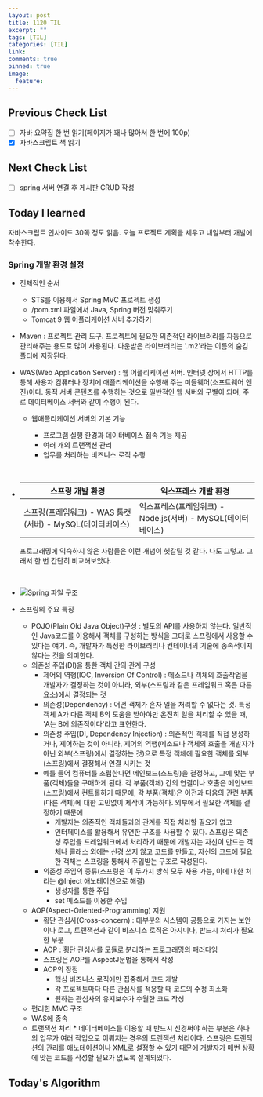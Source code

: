 ```yaml
---
layout: post
title: 1120 TIL
excerpt: ""
tags: [TIL]
categories: [TIL]
link:
comments: true
pinned: true
image:
  feature:
---
```


## Previous Check List

- [ ] 자바 요약집 한 번 읽기(페이지가 꽤나 많아서 한 번에 100p)
- [x] 자바스크립트 책 읽기

## Next Check List

- [ ] spring 서버 연결 후 게시판 CRUD 작성

## Today I learned

자바스크립트 인사이드 30쪽 정도 읽음. 오늘 프로젝트 계획을 세우고 내일부터 개발에 착수한다.



### Spring 개발 환경 설정

* 전체적인 순서
  * STS를 이용해서 Spring MVC 프로젝트 생성
  * /pom.xml 파일에서 Java, Spring 버전 맞춰주기
  * Tomcat 9 웹 어플리케이션 서버 추가하기


* Maven : 프로젝트 관리 도구. 프로젝트에 필요한 의존적인 라이브러리를 자동으로 관리해주는 용도로 많이 사용된다. 다운받은 라이브러리는 '.m2'라는 이름의 숨김 폴더에 저장된다.


* WAS(Web Application Server) : 웹 어플리케이션 서버. 인터넷 상에서 HTTP를 통해 사용자 컴퓨터나 장치에 애플리케이션을 수행해 주는 미들웨어(소프트웨어 엔진)이다. 동적 서버 콘텐츠를 수행하는 것으로 일반적인 웹 서버와 구별이 되며, 주로 데이터베이스 서버와 같이 수행이 된다. 

  * 웹애플리케이션 서버의 기본 기능

    * 프로그램 실행 환경과 데이터베이스 접속 기능 제공
    * 여러 개의 트랜잭션 관리
    * 업무를 처리하는 비즈니스 로직 수행

    ​

* | 스프링 개발 환경                               | 익스프레스 개발 환경                              |
  | --------------------------------------- | ---------------------------------------- |
  | 스프링(프레임워크) - WAS 톰캣(서버) - MySQL(데이터베이스) | 익스프레스(프레임워크) - Node.js(서버) - MySQL(데이터베이스) |

  프로그래밍에 익숙하지 않은 사람들은 이런 개념이 헷갈릴 것 같다. 나도 그렇고. 그래서 한 번 간단히 비교해보았다.

  ​

* ![Spring 파일 구조](https://cdn.journaldev.com/wp-content/uploads/2014/07/Spring-MVC-Hibernate-Example.png)



* 스프링의 주요 특징


  * POJO(Plain Old Java Object)구성 : 별도의 API를 사용하지 않는다. 일반적인 Java코드를 이용해서 객체를 구성하는 방식을 그대로 스프링에서 사용할 수 있다는 얘기. 즉, 개발자가 특정한 라이브러리나 컨테이너의 기술에 종속적이지 않다는 것을 의미한다.
  * 의존성 주입(DI)을 통한 객체 간의 관계 구성
    * 제어의 역행(IOC, Inversion Of Control) : 메소드나 객체의 호출작업을 개발자가 결정하는 것이 아니라, 외부(스프링과 같은 프레임워크 혹은 다른 요소)에서 결정되는 것
    * 의존성(Dependency) : 어떤 객체가 혼자 일을 처리할 수 없다는 것. 특정 객체 A가 다른 객체 B의 도움을 받아야만 온전히 일을 처리할 수 있을 때, 'A는 B에 의존적이다'라고 표현한다.
    * 의존성 주입(DI, Dependency Injection) : 의존적인 객체를 직접 생성하거나, 제어하는 것이 아니라, 제어의 역행(메소드나 객체의 호출을 개발자가 아닌 외부(스프링)에서 결정하는 것)으로 특정 객체에 필요한 객체를 외부(스프링)에서 결정해서 연결 시키는 것
    * 예를 들어 컴퓨터를 조립한다면 메인보드(스프링)을 결정하고, 그에 맞는 부품(객체)들을 구매하게 된다. 각 부품(객체) 간의 연결이나 호출은 메인보드(스프링)에서 컨트롤하기 때문에, 각 부품(객체)은 이전과 다음의 관련 부품(다른 객체)에 대한 고민없이 제작이 가능하다. 외부에서 필요한 객체를 결정하기 때문에 
      * 개발자는 의존적인 객체들과의 관계를 직접 처리할 필요가 없고
      * 인터페이스를 활용해서 유연한 구조를 사용할 수 있다.
        스프링은 의존성 주입을 프레임워크에서 처리하기 때문에 개발자는 자신이 만드는 객체나 클래스 외에는 신경 쓰지 않고 코드를 만들고, 자신의 코드에 필요한 객체는 스프링을 통해서 주입받는 구조로 작성된다.
    * 의존성 주입의 종류(스프링은 이 두가지 방식 모두 사용 가능, 이에 대한 처리는 @Inject 애노테이션으로 해결)
      * 생성자를 통한 주입
      * set 메소드를 이용한 주입
  * AOP(Aspect-Oriented-Programming) 지원
      * 횡단 관심사(Cross-concern) : 대부분의 시스템이 공통으로 가지는 보안이나 로그, 트랜잭션과 같이 비즈니스 로직은 아지미나, 반드시 처리가 필요한 부분 
      * AOP : 횡단 관심사를 모듈로 분리하는 프로그래밍의 패러다임
      * 스프링은 AOP를 AspectJ문법을 통해서 작성
      * AOP의 장점
        * 핵심 비즈니스 로직에만 집중해서 코드 개발
        * 각 프로젝트마다 다른 관심사를 적용할 때 코드의 수정 최소화
        * 원하는 관심사의 유지보수가 수월한 코드 작성
  * 편리한 MVC 구조
  * WAS에 종속
  * 트랜잭션 처리
        * 데이터베이스를 이용할 때 반드시 신경써야 하는 부분은 하나의 업무가 여러 작업으로 이뤄지는 경우의 트랜잭션 처리이다. 스프링은 트랜잭션의 관리를 애노테이션이나 XML로 설정할 수 있기 때문에 개발자가 매번 상황에 맞는 코드를 작성할 필요가 없도록 설계되었다.

## Today's Algorithm

